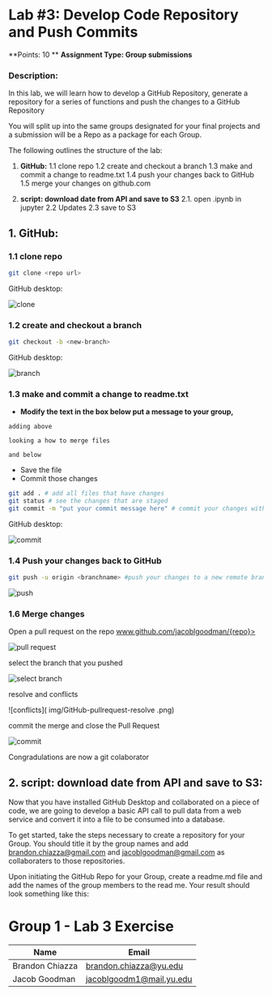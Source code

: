 # Lab #3: Develop Code Repository and Push Commits 


**Points: 10 **
**Assignment Type: Group submissions**

### Description:

In this lab, we will learn how to develop a GitHub Repository, generate a repository for a series of  functions and push the changes to a GitHub Repository

You will split up into the same groups designated for your final projects and a submission will be a Repo as a package for each Group. 

The following outlines the structure of the lab: 


1. **GitHub:**
	1.1 clone repo 
	1.2 create and checkout a branch
	1.3 make and commit a change to readme.txt
	1.4 push your changes back to GitHub
	1.5 merge your changes on github.com

2. **script: download date from API and save to S3**
	2.1. open .ipynb in jupyter
	2.2 Updates
	2.3 save to S3


## 1. GitHub:
### 1.1 clone repo 

```bash
git clone <repo url>
```

GitHub desktop:

![clone](/img/gui-clone.png)


### 1.2 create and checkout a branch 

```bash
git checkout -b <new-branch>
```

GitHub desktop:

![branch](/img/gui-branch.png)


### 1.3 make and commit a change to readme.txt

* **Modify the text in the  box below put a message to your group,**

```
adding above

looking a how to merge files 

and below

```
* Save the file
* Commit those changes 

```bash
git add . # add all files that have changes 
git status # see the changes that are staged
git commit -m "put your commit message here" # commit your changes with a message

```
GitHub desktop:

![commit](/img/gui-commit.png)

### 1.4  Push your changes back to GitHub


```bash
git push -u origin <branchname> #push your changes to a new remote branch
```
![push](img/gui-push.png)

### 1.6 Merge changes 

Open a pull request on the repo www.github.com/jacoblgoodman/{repo}>

![pull request](img/GitHub-pullrequest-newpr.png)

select the branch that you pushed

![select branch](img/GitHub-pullrequest-branch.png)

resolve and conflicts

![conflicts]( img/GitHub-pullrequest-resolve .png)

commit the merge and close the Pull Request

![commit]( img/GitHub-pullrequest-commit.png)


Congradulations are now a git colaborator 


## 2. script: download date from API and save to S3:

Now that you have installed GitHub Desktop and collaborated on a piece of code, we are going to develop a basic API call to pull data from a web service and convert it into a file to be consumed into a database. 

To get started, take the steps necessary to create a repository for your Group. You should title it by the group names and add brandon.chiazza@gmail.com and jacoblgoodman@gmail.com as collaboraters to those repositories. 

Upon initiating the GitHub Repo for your Group, create a readme.md file and add the names of the group members to the read me. Your result should look something like this: 

# Group 1 - Lab 3 Exercise 

| Name		| Email	        |
| ------------- | ------------- |
| Brandon Chiazza  | brandon.chiazza@yu.edu |
| Jacob Goodman	 | jacoblgoodm1@mail.yu.edu  |
